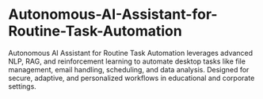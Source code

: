 # Autonomous-AI-Assistant-for-Routine-Task-Automation
Autonomous AI Assistant for Routine Task Automation leverages advanced NLP, RAG, and reinforcement learning to automate desktop tasks like file management, email handling, scheduling, and data analysis. Designed for secure, adaptive, and personalized workflows in educational and corporate settings.
